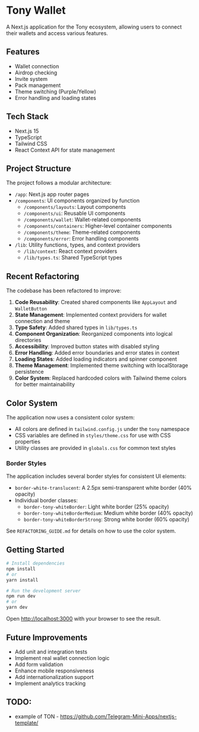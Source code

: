 # Tony Wallet

A Next.js application for the Tony ecosystem, allowing users to connect their wallets and access various features.

## Features

- Wallet connection
- Airdrop checking
- Invite system
- Pack management
- Theme switching (Purple/Yellow)
- Error handling and loading states

## Tech Stack

- Next.js 15
- TypeScript
- Tailwind CSS
- React Context API for state management

## Project Structure

The project follows a modular architecture:

- `/app`: Next.js app router pages
- `/components`: UI components organized by function
  - `/components/layouts`: Layout components
  - `/components/ui`: Reusable UI components
  - `/components/wallet`: Wallet-related components
  - `/components/containers`: Higher-level container components
  - `/components/theme`: Theme-related components
  - `/components/error`: Error handling components
- `/lib`: Utility functions, types, and context providers
  - `/lib/context`: React context providers
  - `/lib/types.ts`: Shared TypeScript types

## Recent Refactoring

The codebase has been refactored to improve:

1. **Code Reusability**: Created shared components like `AppLayout` and `WalletButton`
2. **State Management**: Implemented context providers for wallet connection and theme
3. **Type Safety**: Added shared types in `lib/types.ts`
4. **Component Organization**: Reorganized components into logical directories
5. **Accessibility**: Improved button states with disabled styling
6. **Error Handling**: Added error boundaries and error states in context
7. **Loading States**: Added loading indicators and spinner component
8. **Theme Management**: Implemented theme switching with localStorage persistence
9. **Color System**: Replaced hardcoded colors with Tailwind theme colors for better maintainability

## Color System

The application now uses a consistent color system:

- All colors are defined in `tailwind.config.js` under the `tony` namespace
- CSS variables are defined in `styles/theme.css` for use with CSS properties
- Utility classes are provided in `globals.css` for common text styles

### Border Styles

The application includes several border styles for consistent UI elements:

- `border-white-translucent`: A 2.5px semi-transparent white border (40% opacity)
- Individual border classes:
  - `border-tony-whiteBorder`: Light white border (25% opacity)
  - `border-tony-whiteBorderMedium`: Medium white border (40% opacity)
  - `border-tony-whiteBorderStrong`: Strong white border (60% opacity)

See `REFACTORING_GUIDE.md` for details on how to use the color system.

## Getting Started

```bash
# Install dependencies
npm install
# or
yarn install

# Run the development server
npm run dev
# or
yarn dev
```

Open [http://localhost:3000](http://localhost:3000) with your browser to see the result.

## Future Improvements

- Add unit and integration tests
- Implement real wallet connection logic
- Add form validation
- Enhance mobile responsiveness
- Add internationalization support
- Implement analytics tracking 


## TODO: 

 - example of TON - https://github.com/Telegram-Mini-Apps/nextjs-template/